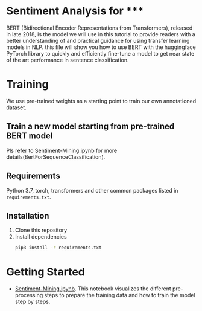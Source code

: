 # Sentiment Analysis for ***

BERT (Bidirectional Encoder Representations from Transformers), released in late 2018, is the model we will use in this tutorial to provide readers with a better understanding of and practical guidance for using transfer learning models in NLP.
this file will show you how to use BERT with the huggingface PyTorch library to quickly and efficiently fine-tune a model to get near state of the art performance in sentence classification.

# Training
We use pre-trained weights as a starting point to train our own annotationed dataset.

## Train a new model starting from pre-trained BERT model
Pls refer to Sentiment-Mining.ipynb for more details(BertForSequenceClassification).

## Requirements
Python 3.7, torch, transformers and other common packages listed in `requirements.txt`.

## Installation
1. Clone this repository
2. Install dependencies
   ```bash
   pip3 install -r requirements.txt
   ```

# Getting Started
* [Sentiment-Mining.ipynb](training/sentiment/Sentiment-Mining.ipynb). This notebook visualizes the different pre-processing steps
to prepare the training data and how to train the model step by steps.
